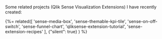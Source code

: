 Some related projects (Qlik Sense Visualization Extensions) I have recently created:

{%= related([
  'sense-media-box', 
  'sense-themable-kpi-tile', 
  'sense-on-off-switch', 
  'sense-funnel-chart',
  'qliksense-extension-tutorial',
  'sense-extension-recipes'
  ], {"silent": true}
) %}  